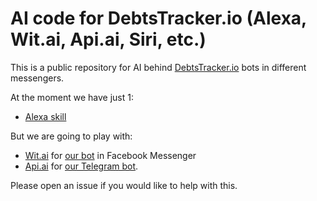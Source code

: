 # AI code for DebtsTracker.io (Alexa, Wit.ai, Api.ai, Siri, etc.)

This is a public repository for AI behind [DebtsTracker.io](https://debtstracker.io/) bots in different messengers.

At the moment we have just 1:
* [Alexa skill](alexa-skill-code.json)

But we are going to play with:
* [Wit.ai](https://wit.ai) for [our bot](http://m.me/DebtsTracker) in Facebook Messenger
* [Api.ai](https://api.ai/) for [our Telegram bot](https://t.me/DebtsTrackerBot).

Please open an issue if you would like to help with this.
